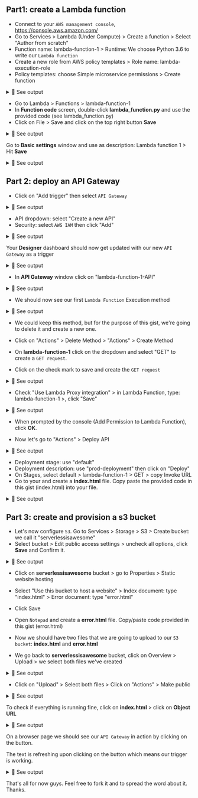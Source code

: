 ## Part1: create a Lambda function

- Connect to your `AWS management console`, https://console.aws.amazon.com/<br>
- Go to Services > Lambda (Under Compute) > Create a function > Select "Author from scratch"<br>
- Function name: lambda-function-1 > Runtime: We choose Python 3.6 to write our `Lambda function`<br>
- Create a new role from AWS policy templates > Role name: lambda-execution-role<br>
- Policy templates: choose Simple microservice permissions > Create function<br>

<details>
<summary>🔴 See output</summary>
<p> 
  
[![isaac-arnault-AWS-103.png](https://i.postimg.cc/W4sbmpmb/isaac-arnault-AWS-103.png)](https://postimg.cc/NKPcBcPW)

</p>
</details>

- Go to Lambda > Functions > lambda-function-1<br>
- In <b>Function code</b> screen, double-click <b>lambda_function.py</b> and use the provided code (see lambda_function.py)<br>
- Click on File > Save and click on the top right button <b>Save</b>

<details>
<summary>🔴 See output</summary>
<p> 
  
[![isaac-arnault-AWS-104.png](https://i.postimg.cc/ydXGmBPB/isaac-arnault-AWS-104.png)](https://postimg.cc/MMHtwCNr)

</p>
</details>

Go to <b>Basic settings</b> window and use as description: Lambda function 1 > Hit <b>Save</b><br>

<details>
<summary>🔴 See output</summary>
<p> 
  
[![isaac-arnault-aws-105.png](https://i.postimg.cc/nzc4WJxn/isaac-arnault-aws-105.png)](https://postimg.cc/cK2tKP6z)

</p>
</details>

## Part 2: deploy an API Gateway

- Click on "Add trigger" then select `API Gateway` <br>

<details>
<summary>🔴 See output</summary>
<p> 

[![isaac-arnault-AWS-106.png](https://i.postimg.cc/fk40M4Gt/isaac-arnault-AWS-106.png)](https://postimg.cc/0KfNC42P)

</p>
</details>

- API dropdown: select "Create a new API"<br>
- Security: select `AWS IAM` then click "Add"<br>

<details>
<summary>🔴 See output</summary>
<p> 

[![isaac-arnault-AWS-106.png](https://i.postimg.cc/fk40M4Gt/isaac-arnault-AWS-106.png)](https://postimg.cc/0KfNC42P)

</p>
</details>

Your <b>Designer</b> dashboard should now get updated with our new `API Gateway` as a trigger<br>

<details>
<summary>🔴 See output</summary>
<p> 

[![isaac-arnault-AWS-107.png](https://i.postimg.cc/J4JpZR4F/isaac-arnault-AWS-107.png)](https://postimg.cc/5645Mdz5)

</p>
</details>

- In <b>API Gateway</b> window click on "lambda-function-1-API"<br>

<details>
<summary>🔴 See output</summary>
<p> 

[![isaac-arnault-AWS-108.png](https://i.postimg.cc/8CWkVJ1H/isaac-arnault-AWS-108.png)](https://postimg.cc/Mc6J7GfM)

</p>
</details>

- We should now see our first `Lambda Function` Execution method<br>

<details>
<summary>🔴 See output</summary>
<p> 
  
[![isaac-arnault-AWS-110.png](https://i.postimg.cc/gjMmK3DY/isaac-arnault-AWS-110.png)](https://postimg.cc/vx6JYgkj)

</p>
</details>

- We could keep this method, but for the purpose of this gist, we're going to delete it and create a new one.<br>

- Click on "Actions" > Delete Method > "Actions" > Create Method<br>

- On <b>lambda-function-1</b> click on the dropdown and select "GET" to create a `GET request`.<br>

- Click on the check mark to save and create the `GET request`<br>

<details>
<summary>🔴 See output</summary>
<p> 
  
[![isaac-arnault-AWS-110.png](https://i.postimg.cc/gjMmK3DY/isaac-arnault-AWS-110.png)](https://postimg.cc/vx6JYgkj)

</p>
</details>

- Check "Use Lambda Proxy integration" > in Lambda Function, type: lambda-function-1 >, click "Save" <br>

<details>
<summary>🔴 See output</summary>
<p> 
  
[![isaac-arnault-AWS-112.png](https://i.postimg.cc/Bv3kXXTN/isaac-arnault-AWS-112.png)](https://postimg.cc/rDhQHyYt)

</p>
</details>

- When prompted by the console (Add Permission to Lambda Function), click <b>OK</b>.<br>

- Now let's go to "Actions" > Deploy API<br>

<details>
<summary>🔴 See output</summary>
<p> 
  
[![isaac-arnault-AWS-113.png](https://i.postimg.cc/J41QDZvs/isaac-arnault-AWS-113.png)](https://postimg.cc/XXz5tGVW)

</p>
</details>

- Deployment stage: use "default"<br>
- Deployment description: use "prod-deployment" then click on "Deploy"<br>
- On Stages, select default > lambda-function-1 > GET > copy Invoke URL<br>
- Go to your and create a <b>index.html</b> file. Copy paste the provided code in this gist (index.html) into your file.<br>

<details>
<summary>🔴 See output</summary>
<p> 
    
[![isaac-arnault-AWS-114.png](https://i.postimg.cc/KYJ1W3QH/isaac-arnault-AWS-114.png)](https://postimg.cc/CZnMB13G)

</p>
</details>

## Part 3: create and provision a s3 bucket

- Let's now configure `S3`. Go to Services > Storage > S3 > Create bucket: we call it "serverlessisawesome"<br>
- Select bucket > Edit public access settings > uncheck all options, click <b>Save</b> and Confirm it.

<details>
<summary>🔴 See output</summary>
<p> 
    
[![isaac-arnault-AWS-119.png](https://i.postimg.cc/3x3pbhYW/isaac-arnault-AWS-119.png)](https://postimg.cc/56k66ZHM)

</p>
</details>

- Click on <b>serverlessisawesome</b> bucket > go to Properties > Static website hosting<br>

- Select "Use this bucket to host a website" > Index document: type "index.html" > Error document: type "error.html"<br>

- Click Save<br>

- Open `Notepad` and create a <b>error.html</b> file. Copy/paste code provided in this gist (error.html)<br>

- Now we should have two files that we are going to upload to our `S3 bucket`: <b>index.html</b> and <b>error.html</b><br>

- We go back to <b>serverlessisawesome</b> bucket, click on Overview > Upload > we select both files we've created<br>

<details>
<summary>🔴 See output</summary>
<p> 
    
[![isaac-arnault-AWS-120.png](https://i.postimg.cc/SRK3G3RP/isaac-arnault-AWS-120.png)](https://postimg.cc/ygwL1fFh)

</p>
</details>

- Click on "Upload" > Select both files > Click on "Actions" > Make public<br>

<details>
<summary>🔴 See output</summary>
<p> 
  
[![isaac-arnault-AWS-121.png](https://i.postimg.cc/tgyr5wmz/isaac-arnault-AWS-121.png)](https://postimg.cc/RWsQCsm3)

</p>
</details>

To check if everything is running fine, click on <b>index.html</b> > click on <b>Object URL</b>

<details>
<summary>🔴 See output</summary>
<p> 
  
[![isaac-arnault-AWS-122.png](https://i.postimg.cc/90vbqn7Z/isaac-arnault-AWS-122.png)](https://postimg.cc/PvQYgKK5)

</p>
</details>

On a browser page we should see our `API Gateway` in action by clicking on the button.<br>

The text is refreshing upon clicking on the button which means our trigger is working.<br>

<details>
<summary>🔴 See output</summary>
<p> 
  
[![isaac-arnault-AWS-126.png](https://i.postimg.cc/GhtmRxxd/isaac-arnault-AWS-126.png)](https://postimg.cc/ppNHY8S6)

</p>
</details>

That's all for now guys. Feel free to fork it and to spread the word about it. Thanks.
